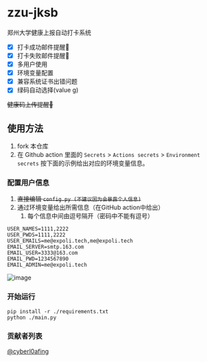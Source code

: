 # zzu-jksb

郑州大学健康上报自动打卡系统

- [X] 打卡成功邮件提醒🔔
- [X] 打卡失败邮件提醒🔔
- [X] 多用户使用
- [X] 环境变量配置
- [X] 兼容系统证书出错问题
- [X] 绿码自动选择(value g)

~~健康码上传提醒🔔~~

## 使用方法

1. fork 本仓库
2. 在 Github action 里面的 `Secrets` > `Actions secrets` > `Environment secrets` 按下面的示例给出对应的环境变量信息。

### 配置用户信息

1. ~~直接编辑 `config.py (不建议因为会暴露个人信息)`~~
2. 通过环境变量给出所需信息（在GitHub action中给出）
   1. 每个信息中间由逗号隔开（密码中不能有逗号）

```text
USER_NAMES=1111,2222
USER_PWDS=1111,2222
USER_EMAILS=me@expoli.tech,me@expoli.tech
EMAIL_SERVER=smtp.163.com
EMAIL_USER=3333@163.com
EMAIL_PWD=1234567890
EMAIL_ADMIN=me@expoli.tech
```
![image](https://user-images.githubusercontent.com/31023767/143683369-f4e0b750-ce9d-46a3-95d6-9e2e39cb122e.png)


### 开始运行

```shell
pip install -r ./requirements.txt
python ./main.py
```

### 贡献者列表

[@cyberl0afing](https://github.com/cyberl0afing)
